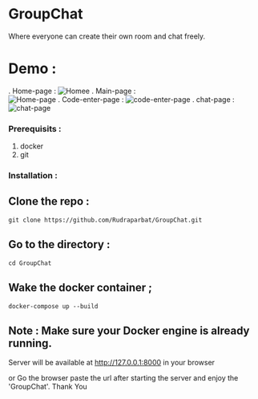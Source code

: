 # GroupChat
Where everyone can create their own room and chat freely.
# Demo :
  . Home-page :
  ![Homee](https://github.com/user-attachments/assets/c05294f2-e3d2-407b-b06d-b9ec427792af)
  . Main-page :   
    ![Home-page](https://github.com/user-attachments/assets/fe2b6206-70f3-44b0-9102-cef5329c6e50)
  . Code-enter-page :
    ![code-enter-page](https://github.com/user-attachments/assets/81f3a55c-2559-43fa-8eec-8fd171055317)
  . chat-page :  
    ![chat-page](https://github.com/user-attachments/assets/9db97986-8fb9-4ba7-ae18-40cb78e94710)
### Prerequisits :
1. docker
2. git
### Installation :
  ## Clone the repo :
    git clone https://github.com/Rudraparbat/GroupChat.git
  ## Go to the directory :
    cd GroupChat
  ## Wake the docker container ;
    docker-compose up --build

  ## Note : Make sure your Docker engine is already running.
  
  Server will be available at http://127.0.0.1:8000 in your browser

  or Go the browser paste the url after starting the server and enjoy the 'GroupChat'. Thank You
